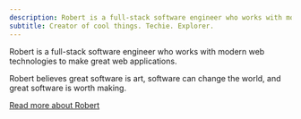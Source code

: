 ```yaml
---
description: Robert is a full-stack software engineer who works with modern web technologies to make great web applications.
subtitle: Creator of cool things. Techie. Explorer.
---
```


<p class="lead">
  Robert is a full-stack software engineer who works with modern web technologies to make great web applications.
</p>

Robert believes great software is art, software can change the world, and great software is worth making.

<a href="/about" class="btn btn-outline-primary">
  Read more about Robert
</a>
